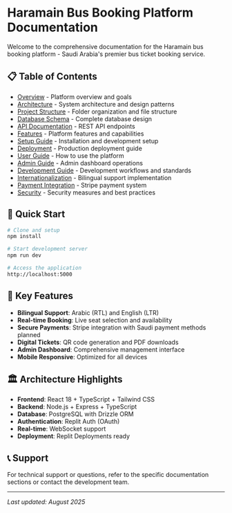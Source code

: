 # Haramain Bus Booking Platform Documentation

Welcome to the comprehensive documentation for the Haramain bus booking platform - Saudi Arabia's premier bus ticket booking service.

## 📋 Table of Contents

- [Overview](overview.md) - Platform overview and goals
- [Architecture](architecture.md) - System architecture and design patterns
- [Project Structure](project-structure.md) - Folder organization and file structure
- [Database Schema](database-schema.md) - Complete database design
- [API Documentation](api-documentation.md) - REST API endpoints
- [Features](features.md) - Platform features and capabilities
- [Setup Guide](setup-guide.md) - Installation and development setup
- [Deployment](deployment.md) - Production deployment guide
- [User Guide](user-guide.md) - How to use the platform
- [Admin Guide](admin-guide.md) - Admin dashboard operations
- [Development Guide](development-guide.md) - Development workflows and standards
- [Internationalization](internationalization.md) - Bilingual support implementation
- [Payment Integration](payment-integration.md) - Stripe payment system
- [Security](security.md) - Security measures and best practices

## 🚀 Quick Start

```bash
# Clone and setup
npm install

# Start development server
npm run dev

# Access the application
http://localhost:5000
```

## 🌟 Key Features

- **Bilingual Support**: Arabic (RTL) and English (LTR)
- **Real-time Booking**: Live seat selection and availability
- **Secure Payments**: Stripe integration with Saudi payment methods planned
- **Digital Tickets**: QR code generation and PDF downloads
- **Admin Dashboard**: Comprehensive management interface
- **Mobile Responsive**: Optimized for all devices

## 🏛️ Architecture Highlights

- **Frontend**: React 18 + TypeScript + Tailwind CSS
- **Backend**: Node.js + Express + TypeScript
- **Database**: PostgreSQL with Drizzle ORM
- **Authentication**: Replit Auth (OAuth)
- **Real-time**: WebSocket support
- **Deployment**: Replit Deployments ready

## 📞 Support

For technical support or questions, refer to the specific documentation sections or contact the development team.

---

*Last updated: August 2025*